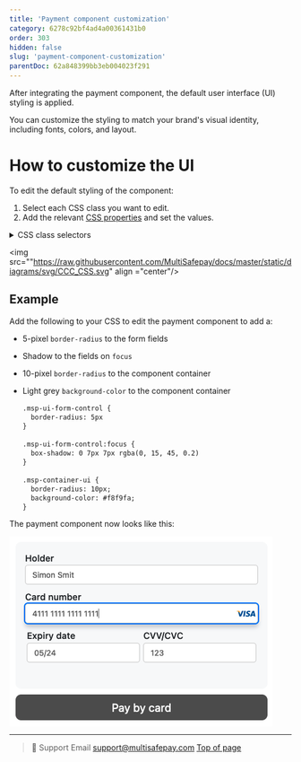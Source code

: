 ```yaml
---
title: 'Payment component customization'
category: 6278c92bf4ad4a00361431b0
order: 303
hidden: false
slug: 'payment-component-customization'
parentDoc: 62a848399bb3eb004023f291
---
```

After integrating the payment component, the default user interface (UI) styling is applied. 

You can customize the styling to match your brand's visual identity, including fonts, colors, and layout. 

# How to customize the UI

To edit the default styling of the component:

1. Select each CSS class you want to edit.
2. Add the relevant [CSS properties](https://developer.mozilla.org/en-US/docs/Web/CSS/CSS_Properties_Reference) and set the values. 

<details id="css-class-selectors">
<summary>CSS class selectors</summary>
<br>

|CSS class|What it does|
|---|---|
|`.msp-container-ui`|Selects the payment component|
|`.msp-ui-payment-form`|Selects the payment form|
|`.msp-ui-method-header`|Selects the payment `.msp-ui-method-image` and heading|
|`.msp-ui-method-image`|Selects the payment method logo|
|`.msp-ui-form-group`|Contains the `.msp-ui-form-control` and `.msp-ui-form-label`|
|`.msp-ui-form-label`|Selects the field labels in the payment form|
|`.msp-ui-form-control`|Selects the fields in the payment form|
|`.msp-ui-row`|Contains two `.msp-ui-col-2` elements|
|`.msp-ui-col-2`|Contains `.msp-ui-form-group`|
|`.msp-ui-separator`|Selects the space before and after the form fields|

</details>

<img src=""https://raw.githubusercontent.com/MultiSafepay/docs/master/static/diagrams/svg/CCC_CSS.svg" align ="center"/>

## Example

Add the following to your CSS to edit the payment component to add a: 

- 5-pixel `border-radius` to the form fields
- Shadow to the fields on `focus`
- 10-pixel `border-radius` to the component container
- Light grey `background-color` to the component container

  ```
  .msp-ui-form-control {
    border-radius: 5px
  }

  .msp-ui-form-control:focus {
    box-shadow: 0 7px 7px rgba(0, 15, 45, 0.2)
  }

  .msp-container-ui {
    border-radius: 10px;
    background-color: #f8f9fa;
  }
  ```

The payment component now looks like this:

<img src="https://raw.githubusercontent.com/MultiSafepay/docs/master/static/img/Screenshot-Payment-Component.png" align ="center"/>
<br>

---

> 💬  Support
> Email <support@multisafepay.com>
[Top of page](#)